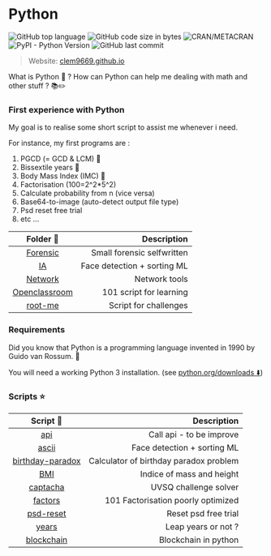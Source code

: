 # Python

![GitHub top language](https://img.shields.io/github/languages/top/clem9669/python.svg)
![GitHub code size in bytes](https://img.shields.io/github/languages/code-size/clem9669/python.svg)
![CRAN/METACRAN](https://img.shields.io/cran/l/devtools.svg)
![PyPI - Python Version](https://img.shields.io/pypi/pyversions/django.svg)
![GitHub last commit](https://img.shields.io/github/last-commit/clem9669/python.svg)

> Website: [clem9669.github.io](https://clem9669.github.io/)

What is Python 🐍 ? How can Python can help me dealing with math and other stuff ? 📚✏️

### First experience with Python

My goal is to realise some short script to assist me whenever i need.

For instance, my first programs are :

1.  PGCD (= GCD & LCM) 🔐
2.  Bissextile years 📖
3.  Body Mass Index (IMC) 🍔
4.  Factorisation (100=2^2\*5^2)
5.  Calculate probability from n (vice versa)
6.  Base64-to-image (auto-detect output file type)
7.  Psd reset free trial
8.  etc ...

|             Folder 📂             |                 Description |
| :-------------------------------: | --------------------------: |
|      [Forensic](./Forensic/)      |  Small forensic selfwritten |
|            [IA](./IA/)            | Face detection + sorting ML |
|       [Network](./Network/)       |               Network tools |
| [Openclassroom](./OpenClassroom/) |     101 script for learning |
|       [root-me](./root-me/)       |       Script for challenges |

### Requirements

Did you know that Python is a programming language invented in 1990 by Guido van Rossum. 👨

You will need a working Python 3 installation. (see [python.org/downloads ⬇️](https://www.python.org/downloads/))

### Scripts ⭐

|                 Script 📂                 |                            Description |
| :---------------------------------------: | -------------------------------------: |
|              [api](./api.py)              |               Call api - to be improve |
|            [ascii](./ascii.md)            |            Face detection + sorting ML |
| [birthday-paradox](./birthday-paradox.py) | Calculator of birthday paradox problem |
|              [BMI](./BMI.py)              |              Indice of mass and height |
|         [captacha](./captacha.py)         |                  UVSQ challenge solver |
|          [factors](./factors.py)          |     101 Factorisation poorly optimized |
|          [psd-reset](./psd-reset)         |                   Reset psd free trial |
|            [years](./years.py)            |                    Leap years or not ? |
|       [blockchain](./blockchain.py)       |                   Blockchain in python |
